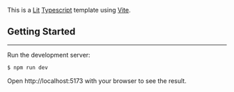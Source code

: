 This is a [Lit](https://lit.dev/) [Typescript](https://www.typescriptlang.org/) template using [Vite](https://vitejs.dev/).


## Getting Started
___
Run the development server:


```bash
$ npm run dev
```
Open http://localhost:5173 with your browser to see the result.

